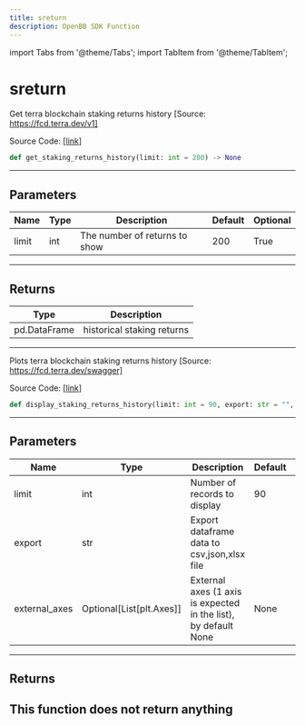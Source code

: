 ```yaml
---
title: sreturn
description: OpenBB SDK Function
---
```


import Tabs from '@theme/Tabs';
import TabItem from '@theme/TabItem';

# sreturn

<Tabs>
<TabItem value="model" label="Model" default>

Get terra blockchain staking returns history [Source: https://fcd.terra.dev/v1]

Source Code: [[link](https://github.com/OpenBB-finance/OpenBBTerminal/tree/main/openbb_terminal/cryptocurrency/defi/terramoney_fcd_model.py#L312)]
```python
def get_staking_returns_history(limit: int = 200) -> None
```
---
## Parameters
| Name | Type | Description | Default | Optional |
| ---- | ---- | ----------- | ------- | -------- |
| limit | int | The number of returns to show | 200 | True |

---
## Returns
| Type | Description |
| ---- | ----------- |
| pd.DataFrame | historical staking returns |
---


</TabItem>
<TabItem value="view" label="View">

Plots terra blockchain staking returns history [Source: https://fcd.terra.dev/swagger]

Source Code: [[link](https://github.com/OpenBB-finance/OpenBBTerminal/tree/main/openbb_terminal/cryptocurrency/defi/terramoney_fcd_view.py#L254)]
```python
def display_staking_returns_history(limit: int = 90, export: str = "", external_axes: Optional[List[matplotlib.axes._axes.Axes]] = None) -> None
```
---
## Parameters
| Name | Type | Description | Default | Optional |
| ---- | ---- | ----------- | ------- | -------- |
| limit | int | Number of records to display | 90 | True |
| export | str | Export dataframe data to csv,json,xlsx file |  | True |
| external_axes | Optional[List[plt.Axes]] | External axes (1 axis is expected in the list), by default None | None | True |

---
## Returns
This function does not return anything
---


</TabItem>
</Tabs>